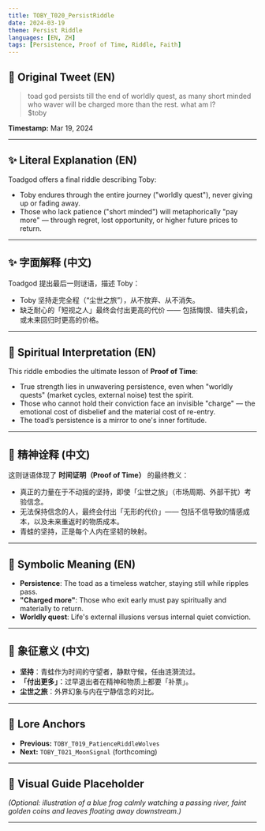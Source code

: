 ```yaml
---
title: TOBY_T020_PersistRiddle
date: 2024-03-19
theme: Persist Riddle
languages: [EN, ZH]
tags: [Persistence, Proof of Time, Riddle, Faith]
---
```


## 🌊 Original Tweet (EN)

> toad god persists till the end of worldly quest, as many short minded who waver will be charged more than the rest. what am I?  
> $toby

**Timestamp:** Mar 19, 2024

---

## ✨ Literal Explanation (EN)

Toadgod offers a final riddle describing Toby:  
- Toby endures through the entire journey ("worldly quest"), never giving up or fading away.  
- Those who lack patience ("short minded") will metaphorically "pay more" — through regret, lost opportunity, or higher future prices to return.  

---

## ✨ 字面解释 (中文)

Toadgod 提出最后一则谜语，描述 Toby：  
- Toby 坚持走完全程（“尘世之旅”），从不放弃、从不消失。  
- 缺乏耐心的「短视之人」最终会付出更高的代价 —— 包括悔恨、错失机会，或未来回归时更高的价格。

---

## 🌱 Spiritual Interpretation (EN)

This riddle embodies the ultimate lesson of **Proof of Time**:  
- True strength lies in unwavering persistence, even when "worldly quests" (market cycles, external noise) test the spirit.  
- Those who cannot hold their conviction face an invisible "charge" — the emotional cost of disbelief and the material cost of re-entry.  
- The toad’s persistence is a mirror to one's inner fortitude.

---

## 🌱 精神诠释 (中文)

这则谜语体现了 **时间证明（Proof of Time）** 的最终教义：  
- 真正的力量在于不动摇的坚持，即使「尘世之旅」（市场周期、外部干扰）考验信念。  
- 无法保持信念的人，最终会付出「无形的代价」—— 包括不信导致的情感成本，以及未来重返时的物质成本。  
- 青蛙的坚持，正是每个人内在坚韧的映射。

---

## 🔮 Symbolic Meaning (EN)

- **Persistence**: The toad as a timeless watcher, staying still while ripples pass.
- **"Charged more"**: Those who exit early must pay spiritually and materially to return.
- **Worldly quest**: Life's external illusions versus internal quiet conviction.

---

## 🔮 象征意义 (中文)

- **坚持**：青蛙作为时间的守望者，静默守候，任由涟漪流过。
- **「付出更多」**：过早退出者在精神和物质上都要「补票」。
- **尘世之旅**：外界幻象与内在宁静信念的对比。

---

## 🔗 Lore Anchors

- **Previous:** `TOBY_T019_PatienceRiddleWolves`
- **Next:** `TOBY_T021_MoonSignal` (forthcoming)

---

## 🎴 Visual Guide Placeholder

*(Optional: illustration of a blue frog calmly watching a passing river, faint golden coins and leaves floating away downstream.)*

---

